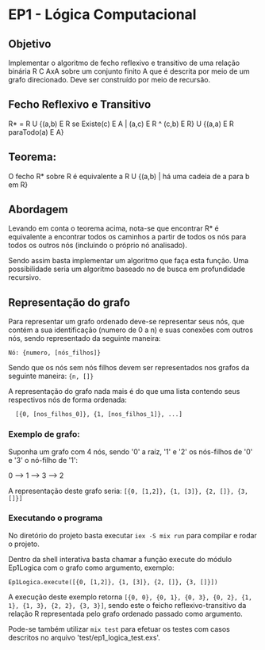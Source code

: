# EP1 - Lógica Computacional

## Objetivo

Implementar o algoritmo de fecho reflexivo e transitivo de uma relação binária R C AxA sobre um conjunto finito A que é descrita por meio de um grafo direcionado. Deve ser construído por meio de recursão.

## Fecho Reflexivo e Transitivo

R* = R U {(a,b) E R se Existe(c) E A | (a,c) E R ^ (c,b) E R} U {(a,a) E R paraTodo(a) E A}

## Teorema: 

O fecho R* sobre R é equivalente a R U {(a,b) | há uma cadeia de a para b em R}

## Abordagem

Levando em conta o teorema acima, nota-se que encontrar R* é equivalente a encontrar todos os caminhos a partir de todos os nós para todos os outros nós (incluindo o próprio nó analisado).

Sendo assim basta implementar um algoritmo que faça esta função. Uma possibilidade seria um algoritmo baseado no de busca em profundidade recursivo.

## Representação do grafo

Para representar um grafo ordenado deve-se representar seus nós, que contém a sua identificação (numero de 0 a n) e suas conexões com outros nós, sendo representado da seguinte maneira:

```
Nó: {numero, [nós_filhos]}
```

Sendo que os nós sem nós filhos devem ser representados nos grafos da seguinte maneira: ``` {n, []} ```

A representação do grafo nada mais é do que uma lista contendo seus respectivos nós de forma ordenada: 

```
  [{0, [nos_filhos_0]}, {1, [nos_filhos_1]}, ...]
```

### Exemplo de grafo:

Suponha um grafo com 4 nós, sendo '0' a raíz, '1' e '2' os nós-filhos de '0' e '3' o nó-filho de '1':

  0 --> 1 --> 3
  \--> 2

A representação deste grafo seria: ``` [{0, [1,2]}, {1, [3]}, {2, []}, {3, []}] ```

### Executando o programa

No diretório do projeto basta executar ```iex -S mix run``` para compilar e rodar o projeto.

Dentro da shell interativa basta chamar a função execute do módulo Ep1Logica com o grafo como argumento, exemplo:

``` Ep1Logica.execute([{0, [1,2]}, {1, [3]}, {2, []}, {3, []}]) ```

A execução deste exemplo retorna ``` [{0, 0}, {0, 1}, {0, 3}, {0, 2}, {1, 1}, {1, 3}, {2, 2}, {3, 3}] ```, sendo este o feicho reflexivo-transitivo da relação R representada pelo grafo ordenado passado como argumento.

Pode-se também utilizar ``` mix test ``` para efetuar os testes com casos descritos no arquivo 'test/ep1_logica_test.exs'.

